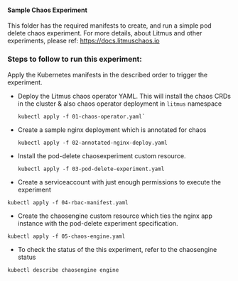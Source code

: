 #### Sample Chaos Experiment 

This folder has the required manifests to create, and run a simple pod delete chaos experiment.
For more details, about Litmus and other experiments, please ref: https://docs.litmuschaos.io


### Steps to follow to run this experiment:

Apply the Kubernetes manifests in the described order to trigger the experiment. 

- Deploy the Litmus chaos operator YAML. This will install the chaos CRDs in the cluster & also chaos operator deployment in `litmus` namespace

  ```
  kubectl apply -f 01-chaos-operator.yaml`
  ```

- Create a sample nginx deployment which is annotated for chaos

  ```
  kubectl apply -f 02-annotated-nginx-deploy.yaml
  ```

- Install the pod-delete chaosexperiment custom resource. 

  ```
  kubectl apply -f 03-pod-delete-experiment.yaml 
  ```

- Create a serviceaccount with just enough permissions to execute the experiment

```
kubectl apply -f 04-rbac-manifest.yaml
```
        
- Create the chaosengine custom resource which ties the nginx app instance with the pod-delete experiment specification.

```
kubectl apply -f 05-chaos-engine.yaml
```
        
- To check the status of the this experiment, refer to the chaosengine status
        
```
kubectl describe chaosengine engine 
```
  